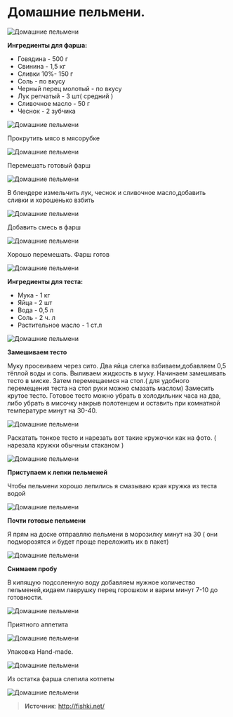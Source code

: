 # Домашние пельмени.

![Домашние пельмени](/images/Kulinar/Second/domashnie_pelmeni_001.jpg 'Домашние пельмени')

**Ингредиенты для фарша:**

- Говядина - 500 г
- Свинина - 1,5 кг
- Сливки 10%- 150 г
- Соль - по вкусу
- Черный перец молотый - по вкусу
- Лук репчатый - 3 шт( средний )
- Сливочное масло - 50 г
- Чеснок - 2 зубчика

![Домашние пельмени](/images/Kulinar/Second/domashnie_pelmeni_002.jpg 'Домашние пельмени')

Прокрутить мясо в мясорубке

![Домашние пельмени](/images/Kulinar/Second/domashnie_pelmeni_003.jpg 'Домашние пельмени')

Перемешать готовый фарш

![Домашние пельмени](/images/Kulinar/Second/domashnie_pelmeni_004.jpg 'Домашние пельмени')

В блендере измельчить лук, чеснок и сливочное масло,добавить сливки и хорошенько взбить

![Домашние пельмени](/images/Kulinar/Second/domashnie_pelmeni_005.jpg 'Домашние пельмени')

Добавить смесь в фарш

![Домашние пельмени](/images/Kulinar/Second/domashnie_pelmeni_006.jpg 'Домашние пельмени')

Хорошо перемешать. Фарш готов

![Домашние пельмени](/images/Kulinar/Second/domashnie_pelmeni_007.jpg 'Домашние пельмени')

**Ингредиенты для теста:**

- Мука - 1 кг
- Яйца - 2 шт
- Вода - 0,5 л
- Соль - 2 ч. л
- Растительное масло - 1 ст.л

![Домашние пельмени](/images/Kulinar/Second/domashnie_pelmeni_008.jpg 'Домашние пельмени')

**Замешиваем тесто**

Муку просеиваем через сито. Два яйца слегка взбиваем,добавляем 0,5 тёплой воды и соль. Выливаем жидкость в муку. Начинаем замешивать тесто в миске. Затем перемещаемся на стол.( для удобного перемещения теста на стол руки можно смазать маслом) Замесить крутое тесто. Готовое тесто можно убрать в холодильник часа на два, либо убрать в мисочку накрыв полотенцем и оставить при комнатной температуре минут на 30-40.

![Домашние пельмени](/images/Kulinar/Second/domashnie_pelmeni_009.jpg 'Домашние пельмени')

Раскатать тонкое тесто и нарезать вот такие кружочки как на фото. ( нарезала кружки обычным стаканом )

![Домашние пельмени](/images/Kulinar/Second/domashnie_pelmeni_010.jpg 'Домашние пельмени')

**Приступаем к лепки пельменей**

Чтобы пельмени хорошо лепились я смазываю края кружка из теста водой

![Домашние пельмени](/images/Kulinar/Second/domashnie_pelmeni_011.jpg 'Домашние пельмени')

**Почти готовые пельмени**

Я прям на доске отправляю пельмени в морозилку минут на 30 ( они подморозятся и будет проще переложить их в пакет)

![Домашние пельмени](/images/Kulinar/Second/domashnie_pelmeni_012.jpg 'Домашние пельмени')

**Снимаем пробу**

В кипящую подсоленную воду добавляем нужное количество пельменей,кидаем лаврушку перец горошком и варим минут 7-10 до готовности.

![Домашние пельмени](/images/Kulinar/Second/domashnie_pelmeni_013.jpg 'Домашние пельмени')

Приятного аппетита

![Домашние пельмени](/images/Kulinar/Second/domashnie_pelmeni_014.jpg 'Домашние пельмени')

Упаковка Hand-made.

![Домашние пельмени](/images/Kulinar/Second/domashnie_pelmeni_015.jpg 'Домашние пельмени')

Из остатка фарша слепила котлеты

![Домашние пельмени](/images/Kulinar/Second/domashnie_pelmeni_016.jpg 'Домашние пельмени')

> **Источник**: http://fishki.net/
